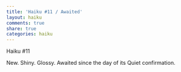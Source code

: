 ```yaml
---
title: 'Haiku #11 / Awaited'
layout: haiku
comments: true
share: true
categories: haiku
---
```

Haiku #11

New. Shiny. Glossy.
Awaited since the day of its
Quiet confirmation.

